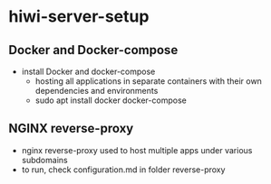 # hiwi-server-setup
## Docker and Docker-compose
* install Docker and docker-compose 
	* hosting all applications in separate containers with their own dependencies and environments
	* sudo apt install docker docker-compose
## NGINX reverse-proxy
* nginx reverse-proxy used to host multiple apps under various subdomains
* to run, check configuration.md in folder reverse-proxy
